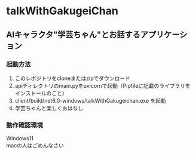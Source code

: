 # talkWithGakugeiChan
## AIキャラクタ"学芸ちゃん"とお話するアプリケーション

### 起動方法
1. このレポジトリをcloneまたはzipでダウンロード
2. apiディレクトリのmain.pyをuvicornで起動（Pipfileに記載のライブラリをインストールのこと）
3. client/build/net6.0-windows/talkWithGakugeichan.exe を起動
4. 学芸ちゃんと楽しくおはなし
### 動作確認環境
Windows11 \
macの人はごめんなさい

